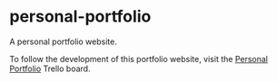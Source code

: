 # personal-portfolio
A personal portfolio website.

To follow the development of this portfolio website, visit the [Personal Portfolio](https://trello.com/b/isq0C3uW/personal-portfolio) Trello board.
